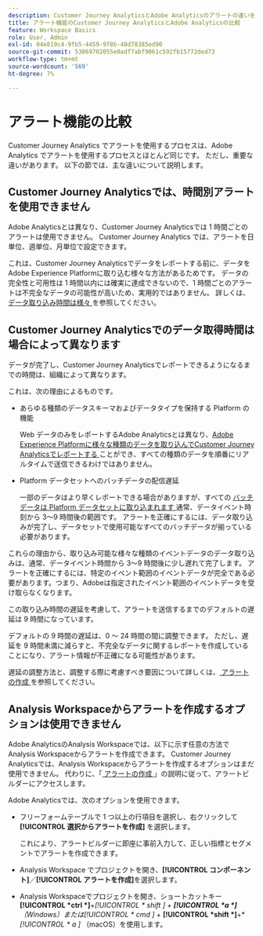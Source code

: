 ```yaml
---
description: Customer Journey AnalyticsとAdobe Analyticsのアラートの違いを説明します
title: アラート機能のCustomer Journey AnalyticsとAdobe Analyticsの比較
feature: Workspace Basics
role: User, Admin
exl-id: 04e819c4-9fb5-4459-9f8b-40d78385ed90
source-git-commit: 53069702055e0adf7abf9061c592fb15772ded73
workflow-type: tm+mt
source-wordcount: '569'
ht-degree: 7%

---
```


# アラート機能の比較

Customer Journey Analytics でアラートを使用するプロセスは、Adobe Analytics でアラートを使用するプロセスとほとんど同じです。 ただし、重要な違いがあります。 以下の節では、主な違いについて説明します。

## Customer Journey Analyticsでは、時間別アラートを使用できません

Adobe Analyticsとは異なり、Customer Journey Analyticsでは 1 時間ごとのアラートは使用できません。 Customer Journey Analytics では、アラートを日単位、週単位、月単位で設定できます。

これは、Customer Journey Analyticsでデータをレポートする前に、データをAdobe Experience Platformに取り込む様々な方法があるためです。 データの完全性と可用性は 1 時間以内には確実に達成できないので、1 時間ごとのアラートは不完全なデータの可能性が高いため、実用的ではありません。 詳しくは、[ データ取り込み時間は様々 ](#data-ingestion-times-vary-in-customer-journey-analytics) を参照してください。

## Customer Journey Analyticsでのデータ取得時間は場合によって異なります

データが完了し、Customer Journey Analyticsでレポートできるようになるまでの時間は、組織によって異なります。

これは、次の理由によるものです。

* あらゆる種類のデータスキーマおよびデータタイプを保持する Platform の機能

  Web データのみをレポートするAdobe Analyticsとは異なり、[Adobe Experience Platformに様々な種類のデータを取り込んでCustomer Journey Analyticsでレポートする ](/help/data-ingestion/data-ingestion.md) ことができ、すべての種類のデータを順番にリアルタイムで送信できるわけではありません。

* Platform データセットへのバッチデータの配信遅延

  一部のデータはより早くレポートできる場合がありますが、すべての [ バッチデータは Platform データセットに取り込まれます ](/help/data-ingestion/data-ingestion.md#ingest-and-use-batch-data.) 通常、データイベント時刻から 3～9 時間後の範囲です。 アラートを正確にするには、データ取り込みが完了し、データセットで使用可能なすべてのバッチデータが揃っている必要があります。<!--3 to 9 hours is a sweet spot, what we are suggesting.  -->

これらの理由から、取り込み可能な様々な種類のイベントデータのデータ取り込みは、通常、データイベント時間から 3～9 時間後に少し遅れて完了します。 アラートを正確にするには、特定のイベント範囲のイベントデータが完全である必要があります。つまり、Adobeは指定されたイベント範囲のイベントデータを受け取らなくなります。

この取り込み時間の遅延を考慮して、アラートを送信するまでのデフォルトの遅延は 9 時間になっています。

デフォルトの 9 時間の遅延は、0 ～ 24 時間の間に調整できます。 ただし、遅延を 9 時間未満に減らすと、不完全なデータに関するレポートを作成していることになり、アラート情報が不正確になる可能性があります。

遅延の調整方法と、調整する際に考慮すべき要因について詳しくは、[ アラートの作成 ](/help/components/c-intelligent-alerts/alert-builder.md) を参照してください。

<!-- Starting with "However," the rest of this information should probably go into the actual documentation where we document the option to adjust the delay. -->

## Analysis Workspaceからアラートを作成するオプションは使用できません

Adobe AnalyticsのAnalysis Workspaceでは、以下に示す任意の方法でAnalysis Workspaceからアラートを作成できます。 Customer Journey Analyticsでは、Analysis Workspaceからアラートを作成するオプションはまだ使用できません。 代わりに、「[ アラートの作成 ](/help/components/c-intelligent-alerts/alert-builder.md)」の説明に従って、アラートビルダーにアクセスします。

Adobe Analyticsでは、次のオプションを使用できます。

* フリーフォームテーブルで 1 つ以上の行項目を選択し、右クリックして **[!UICONTROL 選択からアラートを作成]** を選択します。

  これにより、アラートビルダーに即座に事前入力して、正しい指標とセグメントでアラートを作成できます。

* Analysis Workspace でプロジェクトを開き、**[!UICONTROL コンポーネント]**／**[!UICONTROL アラートを作成]**&#x200B;を選択します。

* Analysis Workspaceでプロジェクトを開き、ショートカットキー **[!UICONTROL *ctrl *]**+**[!UICONTROL * shift *]** + **[!UICONTROL *a *]**（Windows）または&#x200B;**[!UICONTROL * cmd *]** + **[!UICONTROL *shift *]**+**[!UICONTROL * a *]** （macOS）を使用します。
